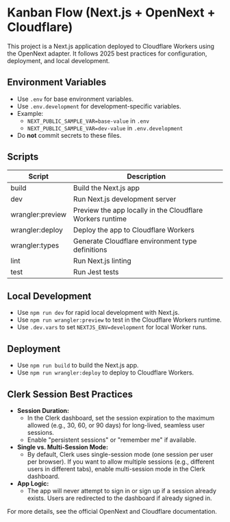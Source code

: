 # Kanban Flow (Next.js + OpenNext + Cloudflare)

This project is a Next.js application deployed to Cloudflare Workers using the OpenNext adapter. It follows 2025 best practices for configuration, deployment, and local development.

## Environment Variables

- Use `.env` for base environment variables.
- Use `.env.development` for development-specific variables.
- Example:
  - `NEXT_PUBLIC_SAMPLE_VAR=base-value` in `.env`
  - `NEXT_PUBLIC_SAMPLE_VAR=dev-value` in `.env.development`
- Do **not** commit secrets to these files.

## Scripts

| Script             | Description                                                      |
|-------------------|------------------------------------------------------------------|
| build             | Build the Next.js app                                             |
| dev               | Run Next.js development server                                    |
| wrangler:preview  | Preview the app locally in the Cloudflare Workers runtime         |
| wrangler:deploy   | Deploy the app to Cloudflare Workers                              |
| wrangler:types    | Generate Cloudflare environment type definitions                  |
| lint              | Run Next.js linting                                               |
| test              | Run Jest tests                                                    |

## Local Development

- Use `npm run dev` for rapid local development with Next.js.
- Use `npm run wrangler:preview` to test in the Cloudflare Workers runtime.
- Use `.dev.vars` to set `NEXTJS_ENV=development` for local Worker runs.

## Deployment

- Use `npm run build` to build the Next.js app.
- Use `npm run wrangler:deploy` to deploy to Cloudflare Workers.

## Clerk Session Best Practices

- **Session Duration:**
  - In the Clerk dashboard, set the session expiration to the maximum allowed (e.g., 30, 60, or 90 days) for long-lived, seamless user sessions.
  - Enable "persistent sessions" or "remember me" if available.
- **Single vs. Multi-Session Mode:**
  - By default, Clerk uses single-session mode (one session per user per browser). If you want to allow multiple sessions (e.g., different users in different tabs), enable multi-session mode in the Clerk dashboard.
- **App Logic:**
  - The app will never attempt to sign in or sign up if a session already exists. Users are redirected to the dashboard if already signed in.

For more details, see the official OpenNext and Cloudflare documentation. 